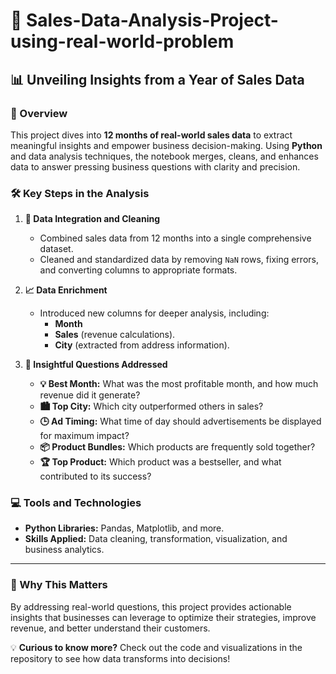 # 🚀 Sales-Data-Analysis-Project-using-real-world-problem

## 📊 Unveiling Insights from a Year of Sales Data  

### 🌟 Overview  
This project dives into **12 months of real-world sales data** to extract meaningful insights and empower business decision-making. Using **Python** and data analysis techniques, the notebook merges, cleans, and enhances data to answer pressing business questions with clarity and precision.  

### 🛠️ Key Steps in the Analysis  

1. **🔄 Data Integration and Cleaning**  
   - Combined sales data from 12 months into a single comprehensive dataset.  
   - Cleaned and standardized data by removing `NaN` rows, fixing errors, and converting columns to appropriate formats.  

2. **📈 Data Enrichment**  
   - Introduced new columns for deeper analysis, including:  
     - **Month**  
     - **Sales** (revenue calculations).  
     - **City** (extracted from address information).  

3. **🤔 Insightful Questions Addressed**  
   - **💡 Best Month:** What was the most profitable month, and how much revenue did it generate?  
   - **🏙️ Top City:** Which city outperformed others in sales?  
   - **🕒 Ad Timing:** What time of day should advertisements be displayed for maximum impact?  
   - **📦 Product Bundles:** Which products are frequently sold together?  
   - **🏆 Top Product:** Which product was a bestseller, and what contributed to its success?  

### 💻 Tools and Technologies  
- **Python Libraries:** Pandas, Matplotlib, and more.  
- **Skills Applied:** Data cleaning, transformation, visualization, and business analytics.  

---

### 📌 Why This Matters  
By addressing real-world questions, this project provides actionable insights that businesses can leverage to optimize their strategies, improve revenue, and better understand their customers.  

💡 **Curious to know more?** Check out the code and visualizations in the repository to see how data transforms into decisions!
